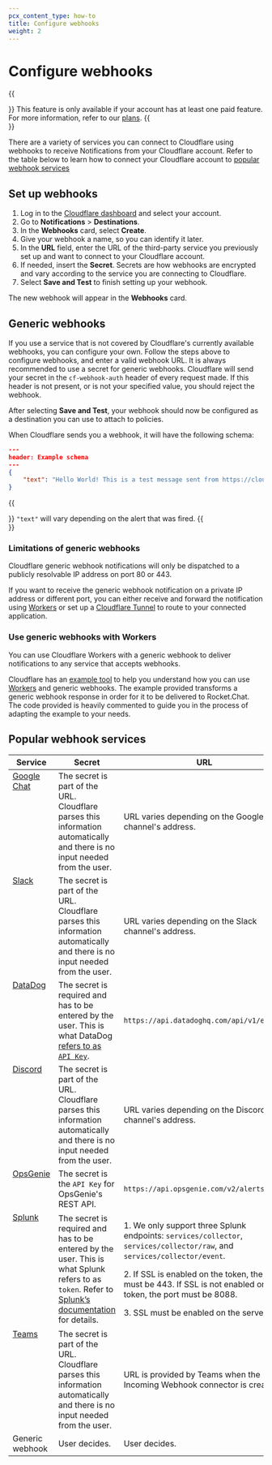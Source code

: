 ```yaml
---
pcx_content_type: how-to
title: Configure webhooks
weight: 2
---
```


# Configure webhooks

{{<Aside type="note">}}
This feature is only available if your account has at least one paid feature. For more information, refer to our [plans](https://www.cloudflare.com/plans/).
{{</Aside>}}

There are a variety of services you can connect to Cloudflare using webhooks to receive Notifications from your Cloudflare account. Refer to the table below to learn how to connect your Cloudflare account to [popular webhook services](#popular-webhook-services)

## Set up webhooks 

1. Log in to the [Cloudflare dashboard](https://dash.cloudflare.com/login) and select your account.
2. Go to **Notifications** > **Destinations**.
3. In the **Webhooks** card, select **Create**.
4. Give your webhook a name, so you can identify it later.
5. In the **URL** field, enter the URL of the third-party service you previously set up and want to connect to your Cloudflare account.
6. If needed, insert the **Secret**. Secrets are how webhooks are encrypted and vary according to the service you are connecting to Cloudflare.
7. Select **Save and Test** to finish setting up your webhook.

The new webhook will appear in the **Webhooks** card.

## Generic webhooks

If you use a service that is not covered by Cloudflare's currently available webhooks, you can configure your own. Follow the steps above to configure webhooks, and enter a valid webhook URL. It is always recommended to use a secret for generic webhooks. Cloudflare will send your secret in the `cf-webhook-auth` header of every request made. If this header is not present, or is not your specified value, you should reject the webhook.

After selecting **Save and Test**, your webhook should now be configured as a destination you can use to attach to policies.

When Cloudflare sends you a webhook, it will have the following schema:

```json
---
header: Example schema
---
{
    "text": "Hello World! This is a test message sent from https://cloudflare.com. If you can see this, your webhook is configured properly."
}
```

{{<Aside type="note">}}
`"text"` will vary depending on the alert that was fired.
{{</Aside>}}


### Limitations of generic webhooks

Cloudflare generic webhook notifications will only be dispatched to a publicly resolvable IP address on port 80 or 443.

If you want to receive the generic webhook notification on a private IP address or different port, you can either receive and forward the notification using [Workers](/workers/) or set up a [Cloudflare Tunnel](/cloudflare-one/connections/connect-networks/) to route to your connected application.

### Use generic webhooks with Workers

You can use Cloudflare Workers with a generic webhook to deliver notifications to any service that accepts webhooks.

Cloudflare has an [example tool](https://github.com/cloudflare/cf-webhook-relay/) to help you understand how you can use [Workers](/workers/) and generic webhooks. The example provided transforms a generic webhook response in order for it to be delivered to Rocket.Chat. The code provided is heavily commented to guide you in the process of adapting the example to your needs.

## Popular webhook services


<table>
  <thead>
    <tr>
      <th style="width:20%">Service</th>
      <th style="width:45%">Secret</th>
      <th style="width:35%">URL</th>
    </tr>
  </thead>
  <tbody>
   <tr>
   <!-- google -->
      <td valign="top"> <a target="_blank" rel="noopener noreferrer" href="https://developers.google.com/chat/how-tos/webhooks">Google Chat</a></td>
      <td>The secret is part of the URL. Cloudflare parses this information automatically and there is no input needed from the user.</td>
      <td>URL varies depending on the Google Chat channel's address.</td>
   </tr>
   <!-- slack    -->
   <tr>
      <td valign="top"> <a target="_blank" rel="noopener noreferrer" href="https://api.slack.com/messaging/webhooks">Slack</a></td>
      <td>The secret is part of the URL. Cloudflare parses this information automatically and there is no input needed from the user.</td>
      <td>URL varies depending on the Slack channel's address.</td>
   </tr>
   <!-- datadog    -->
   <tr>
      <td valign="top"> <a target="_blank" rel="noopener noreferrer" href="https://docs.datadoghq.com/api/latest/events/#post-an-event">DataDog</a></td>
      <td>The secret is required and has to be entered by the user. This is what DataDog <a target="_blank" rel="noopener noreferrer" href="https://app.datadoghq.com/account/settings#api">refers to as <code>API Key</code></a>.</td>
      <td><code>https://api.datadoghq.com/api/v1/events</code></td>
   </tr>
   <!-- discord    -->
   <tr>
      <td valign="top"> <a target="_blank" rel="noopener noreferrer" href="https://discord.com/developers/docs/resources/webhook#execute-webhook">Discord</a></td>
      <td>The secret is part of the URL. Cloudflare parses this information automatically and there is no input needed from the user.</td>
      <td>URL varies depending on the Discord channel's address.</td>
   </tr>
   <!-- opsgenie    -->
   <tr>
      <td valign="top"> <a target="_blank" rel="noopener noreferrer" href="https://support.atlassian.com/opsgenie/docs/create-a-default-api-integration">OpsGenie</a></td>
      <td>The secret is the <code>API Key</code> for OpsGenie's REST API.</td>
      <td><code>https://api.opsgenie.com/v2/alerts</code></td>
   </tr>
   <!-- splunk    -->
   <tr>
      <td valign="top"> <a target="_blank" rel="noopener noreferrer" href="https://docs.splunk.com/Documentation/Splunk/latest/Data/UsetheHTTPEventCollector">Splunk</a></td>
      <td>The secret is required and has to be entered by the user. This is what Splunk refers to as <code>token</code>. Refer to <a target="_blank" rel="noopener noreferrer" href="https://docs.splunk.com/Documentation/Splunk/latest/Data/UsetheHTTPEventCollector#How_the_Splunk_platform_uses_HTTP_Event_Collector_tokens_to_get_data_in">Splunk’s documentation</a> for details.</td>
      <td>
         <p>1. We only support three Splunk endpoints: <code>services/collector</code>, <code>services/collector/raw</code>, and <code>services/collector/event</code>.</p>
         <p>2. If SSL is enabled on the token, the port must be 443. If SSL is not enabled on the token, the port must be 8088.</p>
         <p>3. SSL must be enabled on the server.</p>         
      </td>
   </tr>
      <!-- Teams    -->
   <tr>
      <td valign="top"> <a target="_blank" rel="noopener noreferrer" href="https://docs.microsoft.com/en-us/microsoftteams/platform/webhooks-and-connectors/how-to/add-incoming-webhook">Teams</a></td>
      <td>The secret is part of the URL. Cloudflare parses this information automatically and there is no input needed from the user.</td>
      <td>URL is provided by Teams when the Incoming Webhook connector is created.</td>
   </tr>
   <!-- generic webhook    -->
   <tr>
      <td valign="top">Generic webhook</td>
      <td>User decides.</td>
      <td>User decides.</td>
   </tr>
  </tbody>
</table>

